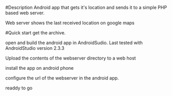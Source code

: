 #Description
Android app that gets it's location and sends it to a simple PHP based web server.

Web server shows the last received location on google maps

#Quick start
get the archive.

open and build the android app in AndroidSudio. Last tested with AndroidStudio version 2.3.3

Upload the contents of the webserver directory to a web host

install the app on android phone

configure the url of the webserver in the android app.

readdy to go